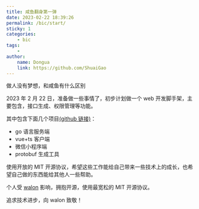 ```yaml
---
title: 咸鱼翻身第一弹
date: 2023-02-22 18:39:26
permalink: /bic/start/
sticky: 1
categories:
    - bic
tags:
    -
author:
    name: Dongua
    link: https://github.com/ShuaiGao
---
```


做人没有梦想，和咸鱼有什么区别

2023 年 2 月 22 日，准备做一些事情了，初步计划做一个 web 开发脚手架，主要包含，接口生成、权限管理等功能。

其中包含下面几个项目[(github 链接)](https://github.com/orgs/always-farmer/repositories)：

-   go 语言服务端
-   vue+ts 客户端
-   微信小程序端
-   protobuf 生成工具

使用开放的 MIT 开源协议，希望这些工作能给自己带来一些技术上的成长，也希望自己做的东西能给其他人一些帮助。

个人受 [walon](https://www.zhihu.com/people/shao-nian-96-46) 影响，拥抱开源，使用最宽松的 MIT 开源协议。

追求技术进步，向 walon 致敬！

